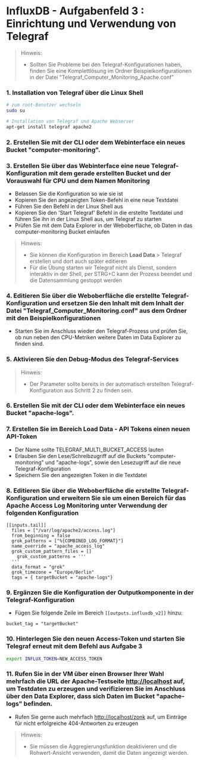 # InfluxDB - Aufgabenfeld 3 : Einrichtung und Verwendung von Telegraf

> Hinweis:
> - Sollten Sie Probleme bei den Telegraf-Konfigurationen haben, finden Sie eine Komplettlösung im Ordner Beispielkonfigurationen in der Datei "Telegraf_Computer_Monitoring_Apache.conf"

### 1. Installation von Telegraf über die Linux Shell
    
```bash
# zum root-Benutzer wechseln
sudo su

# Installation von Telegraf und Apache Webserver
apt-get install telegraf apache2
```

### 2. Erstellen Sie mit der CLI oder dem Webinterface ein neues Bucket "computer-monitoring".

### 3. Erstellen Sie über das Webinterface eine neue Telegraf-Konfiguration mit dem gerade erstellten Bucket und der Vorauswahl für **CPU** und dem Namen Monitoring
- Belassen Sie die Konfiguration so wie sie ist
- Kopieren Sie den angezeigten Token-Befehl in eine neue Textdatei
- Führen Sie den Befehl in der Linux Shell aus
- Kopieren Sie den 'Start Telegraf' Befehl in die erstellte Textdatei und führen Sie ihn in der Linux Shell aus, um Telegraf zu starten
- Prüfen Sie mit dem Data Explorer in der Weboberfläche, ob Daten in das computer-monitoring Bucket einlaufen

> Hinweis:
>
> - Sie können die Konfiguration im Bereich **Load Data** > Telegraf erstellen und dort auch später editieren
> - Für die Übung starten wir Telegraf nicht als Dienst, sondern interaktiv in der Shell, per STRG+C kann der Prozess beendet und die Datensammlung gestoppt werden

### 4. Editieren Sie über die Weboberfläche die erstellte Telegraf-Konfiguration und ersetzen Sie den Inhalt mit dem Inhalt der Datei "Telegraf_Computer_Monitoring.conf" aus dem Ordner mit den Beispielkonfigurationen

- Starten Sie im Anschluss wieder den Telegraf-Prozess und prüfen Sie, ob nun neben den CPU-Metriken weitere Daten im Data Explorer zu finden sind.

### 5. Aktivieren Sie den Debug-Modus des Telegraf-Services

>Hinweis:
> - Der Parameter sollte bereits in der automatisch erstellten Telegraf-Konfiguration aus Schritt 2 zu finden sein.

### 6. Erstellen Sie mit der CLI oder dem Webinterface ein neues Bucket "apache-logs".

### 7. Erstellen Sie im Bereich Load Data - API Tokens einen neuen API-Token 

- Der Name sollte TELEGRAF_MULTI_BUCKET_ACCESS lauten
- Erlauben Sie den Lese/Schreibzugriff auf die Buckets "computer-monitoring" und "apache-logs", sowie den Lesezugriff auf die neue Telegraf-Konfiguration
- Speichern Sie den angezeigten Token in die Textdatei


### 8. Editieren Sie über die Weboberfläche die erstellte Telegraf-Konfiguration und erweitern Sie sie um einen Bereich für das Apache Access Log Monitoring unter Verwendung der folgenden Konfiguration
```
[[inputs.tail]]
  files = ["/var/log/apache2/access.log"]
  from_beginning = false
  grok_patterns = ["%{COMBINED_LOG_FORMAT}"]
  name_override = "apache_access_log"
  grok_custom_pattern_files = []
    grok_custom_patterns = '''
  '''
  data_format = "grok"
  grok_timezone = "Europe/Berlin"
  tags = { targetBucket = "apache-logs"}

```

### 9. Ergänzen Sie die Konfiguration der Outputkomponente in der Telegraf-Konfiguration

- Fügen Sie folgende Zeile im Bereich `[[outputs.influxdb_v2]]` hinzu:

```
bucket_tag = "targetBucket"
```

### 10. Hinterlegen Sie den neuen Access-Token und starten Sie Telegraf erneut mit dem Befehl aus Aufgabe 3
```bash
export INFLUX_TOKEN=NEW_ACCESS_TOKEN
```

### 11. Rufen Sie in der VM über einen Browser Ihrer Wahl mehrfach die URL der Apache-Testseite [http://localhost](http://localhost) auf, um Testdaten zu erzeugen und verifizieren Sie im Anschluss über den Data Explorer, dass sich Daten im Bucket "apache-logs" befinden.
- Rufen Sie gerne auch mehrfach [http://localhost/zonk](http://localhost/zonk) auf, um Einträge für nicht erfolgreiche 404-Antworten zu erzeugen
> Hinweis:
> - Sie müssen die Aggregierungsfunktion deaktivieren und die Rohwert-Ansicht verwenden, damit die Daten angezeigt werden.
